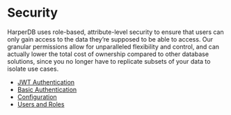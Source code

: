 # Security

HarperDB uses role-based, attribute-level security to ensure that users can only gain access to the data they’re supposed to be able to access. Our granular permissions allow for unparalleled flexibility and control, and can actually lower the total cost of ownership compared to other database solutions, since you no longer have to replicate subsets of your data to isolate use cases.

* [JWT Authentication](broken-reference)
* [Basic Authentication](basic-auth.md)
* [Configuration](configuration.md)
* [Users and Roles](users-and-roles.md)
